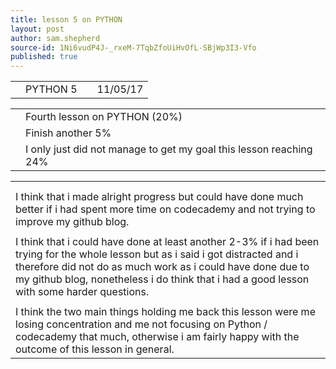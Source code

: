 ```yaml
---
title: lesson 5 on PYTHON
layout: post
author: sam.shepherd
source-id: 1Ni6vudP4J-_rxeM-7TqbZfoUiHvOfL-SBjWp3I3-Vfo
published: true
---
```

<table>
  <tr>
    <td></td>
    <td>PYTHON 5</td>
    <td></td>
    <td>11/05/17</td>
  </tr>
</table>


<table>
  <tr>
    <td></td>
    <td>Fourth  lesson on PYTHON (20%)</td>
  </tr>
  <tr>
    <td></td>
    <td>Finish another 5%</td>
  </tr>
  <tr>
    <td></td>
    <td>I only just did not manage to get my goal this lesson reaching 24%</td>
  </tr>
</table>


<table>
  <tr>
    <td></td>
  </tr>
  <tr>
    <td></td>
  </tr>
  <tr>
    <td>I think that i made alright progress but could have done much better if i had spent more time on codecademy and not trying to improve my github blog. </td>
  </tr>
  <tr>
    <td></td>
  </tr>
  <tr>
    <td>I think that i could have done at least another 2-3% if i had been trying for the whole lesson but as i said i got distracted and i therefore did not do as much work as i could have done due to my github blog, nonetheless i do think that i had a good lesson with some harder questions.</td>
  </tr>
  <tr>
    <td></td>
  </tr>
  <tr>
    <td>I think the two main things holding me back this lesson were me losing concentration and me not focusing on Python / codecademy that much, otherwise i am fairly happy with the outcome of this lesson in general.</td>
  </tr>
</table>


